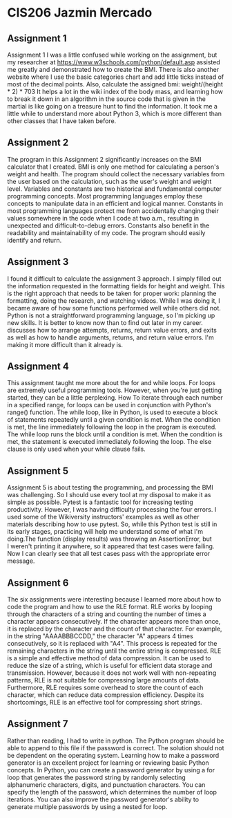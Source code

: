 # CIS206 Jazmin Mercado

## Assignment 1
 Assignment 1 I was a little confused while working on the assignment, but my researcher at https://www.w3schools.com/python/default.asp assisted me greatly and demonstrated how to create the BMI. There is also another website where I use the basic categories chart and add little ticks instead of most of the decimal points. Also, calculate the assigned bmi: weight/(height * 2) * 703 It helps a lot in the wiki index of the body mass, and learning how to break it down in an algorithm in the source code that is given in the martial is like going on a treasure hunt to find the information. It took me a little while to understand more about Python 3, which is more different than other classes that I have taken before. 

## Assignment 2
The program in this Assignment 2 significantly increases on the BMI calculator that I created. BMI is only one method for calculating a person's weight and health. The program should collect the necessary variables from the user based on the calculation, such as the user's weight and weight level. Variables and constants are two historical and fundamental computer programming concepts. Most programming languages employ these concepts to manipulate data in an efficient and logical manner. Constants in most programming languages protect me from accidentally changing their values somewhere in the code when I code at two a.m., resulting in unexpected and difficult-to-debug errors. Constants also benefit in the readability and maintainability of my code. The program should easily identify and return.

## Assignment 3
I found it difficult to calculate the assignment 3 approach. I simply filled out the information requested in the formatting fields for height and weight. This is the right approach that needs to be taken for proper work: planning the formatting, doing the research, and watching videos. While I was doing it, I became aware of how some functions performed well while others did not. Python is not a straightforward programming language, so I'm picking up new skills. It is better to know now than to find out later in my career. discusses how to arrange attempts, returns, return value errors, and exits as well as how to handle arguments, returns, and return value errors. I'm making it more difficult than it already is.

## Assignment 4
This assignment taught me more about the for and while loops. For loops are extremely useful programming tools. However, when you're just getting started, they can be a little perplexing. How To iterate through each number in a specified range, for loops can be used in conjunction with Python's range() function. The while loop, like in Python, is used to execute a block of statements repeatedly until a given condition is met. When the condition is met, the line immediately following the loop in the program is executed. The while loop runs the block until a condition is met. When the condition is met, the statement is executed immediately following the loop. The else clause is only used when your while clause fails.

## Assignment 5
Assignment 5 is about testing the programming, and processing the BMI was challenging. So I should use every tool at my disposal to make it as simple as possible. Pytest is a fantastic tool for increasing testing productivity. However, I was having difficulty processing the four errors. I used some of the Wikiversity instructors' examples as well as other materials describing how to use pytest. So, while this Python test is still in its early stages, practicing will help me understand some of what I'm doing.The function (display results) was throwing an AssertionError, but I weren't printing it anywhere, so it appeared that test cases were failing. Now I can clearly see that all test cases pass with the appropriate error message.

## Assignment 6
The six assignments were interesting because I learned more about how to code the program and how to use the RLE format. RLE works by looping through the characters of a string and counting the number of times a character appears consecutively. If the character appears more than once, it is replaced by the character and the count of that character. For example, in the string "AAAABBBCCDD," the character "A" appears 4 times consecutively, so it is replaced with "A4". This process is repeated for the remaining characters in the string until the entire string is compressed. RLE is a simple and effective method of data compression. It can be used to reduce the size of a string, which is useful for efficient data storage and transmission. However, because it does not work well with non-repeating patterns, RLE is not suitable for compressing large amounts of data. Furthermore, RLE requires some overhead to store the count of each character, which can reduce data compression efficiency. Despite its shortcomings, RLE is an effective tool for compressing short strings.

## Assignment 7
Rather than reading, I had to write in python. The Python program should be able to append to this file if the password is correct. The solution should not be dependent on the operating system. Learning how to make a password generator is an excellent project for learning or reviewing basic Python concepts. In Python, you can create a password generator by using a for loop that generates the password string by randomly selecting alphanumeric characters, digits, and punctuation characters. You can specify the length of the password, which determines the number of loop iterations. You can also improve the password generator's ability to generate multiple passwords by using a nested for loop.
